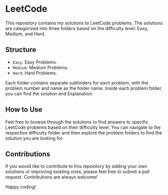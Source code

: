 # LeetCode 

This repository contains my solutions to LeetCode problems. The solutions are categorized into three folders based on the difficulty level: Easy, Medium, and Hard.

## Structure

- `Easy`: Easy Problems. 
- `Medium`: Medium Problems. 
- `Hard`: Hard Problems. 

Each folder contains separate subfolders for each problem, with the problem number and name as the folder name. Inside each problem folder, you can find the solution and Explanation.

## How to Use

Feel free to browse through the solutions to find answers to specific LeetCode problems based on their difficulty level. You can navigate to the respective difficulty folder and then explore the problem folders to find the solution you are looking for.

## Contributions

If you would like to contribute to this repository by adding your own solutions or improving existing ones, please feel free to submit a pull request. Contributions are always welcome!

Happy coding!
